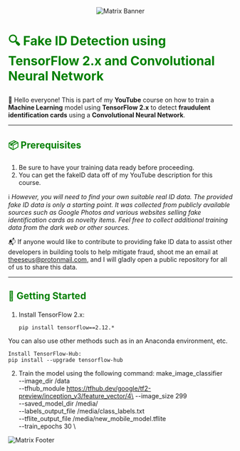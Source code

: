 <p align="center">
  <img src="https://user-images.githubusercontent.com/43012445/105452071-411e4880-5c43-11eb-8ae2-4de61f310bf9.gif" alt="Matrix Banner">
</p>

# <p style="color:green">🔍 Fake ID Detection using TensorFlow 2.x and Convolutional Neural Network</p>

🎥 Hello everyone! This is part of my **YouTube** course on how to train a **Machine Learning** model using **TensorFlow 2.x** to detect **fraudulent identification cards** using a **Convolutional Neural Network**.

---

## <p style="color:green">📦 Prerequisites</p>

1. Be sure to have your training data ready before proceeding.
2. You can get the fakeID data off of my YouTube description for this course.

ℹ️ *However, you will need to find your own suitable real ID data. The provided fake ID data is only a starting point. It was collected from publicly available sources such as Google Photos and various websites selling fake identification cards as novelty items. Feel free to collect additional training data from the dark web or other sources.*

📬 If anyone would like to contribute to providing fake ID data to assist other developers in building tools to help mitigate fraud, shoot me an email at [theeseus@protonmail.com](mailto:theeseus@protonmail.com), and I will gladly open a public repository for all of us to share this data.

---

## <p style="color:green">🚀 Getting Started</p>

1. Install TensorFlow 2.x:
   ```shell
   pip install tensorflow==2.12.*

You can also use other methods such as in an Anaconda environment, etc.

    Install TensorFlow-Hub:
    pip install --upgrade tensorflow-hub

2. Train the model using the following command:
   make_image_classifier \
  --image_dir /data \
  --tfhub_module https://tfhub.dev/google/tf2-preview/inception_v3/feature_vector/4\
  --image_size 299 \
  --saved_model_dir /media/ \
  --labels_output_file /media/class_labels.txt \
  --tflite_output_file /media/new_mobile_model.tflite \
  --train_epochs 30 \

    <p align="center">
  <img src="https://camo.githubusercontent.com/596bfe4f2cd01180717a12afe3e44250dd42f2d16b8b44d1f5e45d1fa793bd11/68747470733a2f2f63646e2e646973636f72646170702e636f6d2f6174746163686d656e74732f3530393834393735343538333330323135342f3831323934323031313430303834373339312f656d6f6a695f7261696e2e676966" alt="Matrix Footer">
</p>
